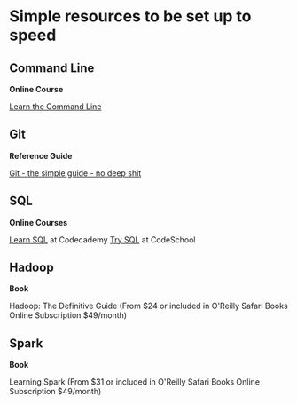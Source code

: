 

# Simple resources to be set up to speed

## Command Line
**Online Course**

[Learn the Command Line](https://www.codecademy.com/learn/learn-the-command-line)

## Git
**Reference Guide**

[Git - the simple guide - no deep shit](http://rogerdudler.github.io/git-guide/)

## SQL
**Online Courses**

[Learn SQL](https://www.codecademy.com/learn/learn-sql) at Codecademy
[Try SQL](https://www.codeschool.com/learn/database) at CodeSchool

## Hadoop
**Book**

Hadoop: The Definitive Guide (From $24 or included in O'Reilly Safari Books Online Subscription $49/month)

## Spark
**Book**

Learning Spark (From $31 or included in O'Reilly Safari Books Online Subscription $49/month)
